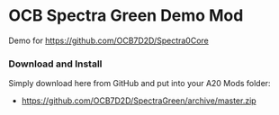 # OCB Spectra Green Demo Mod

Demo for https://github.com/OCB7D2D/Spectra0Core

### Download and Install

Simply download here from GitHub and put into your A20 Mods folder:

- https://github.com/OCB7D2D/SpectraGreen/archive/master.zip
